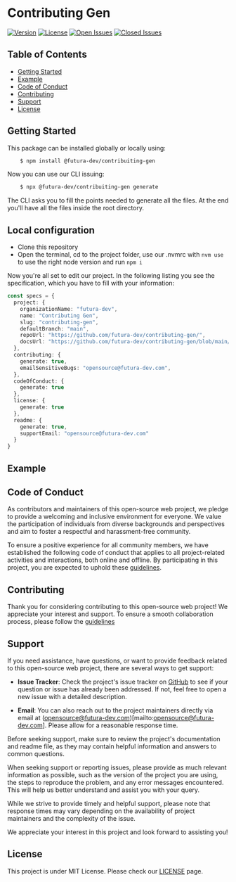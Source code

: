 # Contributing Gen

[![Version](https://img.shields.io/github/v/release/futura-dev/contributing-gen)](https://github.com/futura-dev/contributing-gen)
[![License](https://img.shields.io/github/license/futura-dev/contributing-gen)](https://github.com/futura-dev/contributing-gen/blob/main/LICENSE)
[![Open Issues](https://img.shields.io/github/issues/futura-dev/contributing-gen)](https://github.com/futura-dev/contributing-gen/issues?q=is%3Aissue+is%3Aopen)
[![Closed Issues](https://img.shields.io/github/issues-closed/futura-dev/contributing-gen)](https://github.com/futura-dev/contributing-gen/issues?q=is%3Aissue+is%3Aclosed)

## Table of Contents
- [Getting Started](#getting-started)
- [Example](#example)
- [Code of Conduct](#code-of-conduct)
- [Contributing](#contributing)
- [Support](#support)
- [License](#license)

## Getting Started

This package can be installed globally or locally using:
```sh
    $ npm install @futura-dev/contribuiting-gen
```

Now you can use our CLI issuing:
```sh
    $ npx @futura-dev/contribuiting-gen generate
```

The CLI asks you to fill the points needed to generate all the files.
At the end you'll have all the files inside the root directory.

## Local configuration

- Clone this repository
- Open the terminal, cd to the project folder, use our .nvmrc with `nvm use` to use the right node version and run `npm i`

Now you're all set to edit our project.
In the following listing you see the specification, which you have to fill with your information:

```typescript
const specs = {
  project: {
    organizationName: "futura-dev",
    name: "Contributing Gen",
    slug: "contributing-gen",
    defaultBranch: "main",
    repoUrl: "https://github.com/futura-dev/contributing-gen/",
    docsUrl: "https://github.com/futura-dev/contributing-gen/blob/main/README.md"
  },
  contributing: {
    generate: true,
    emailSensitiveBugs: "opensource@futura-dev.com",
  },
  codeOfConduct: {
    generate: true
  },
  license: {
    generate: true
  },
  readme: {
    generate: true,
    supportEmail: "opensource@futura-dev.com"
  }
}
```
## Example

## Code of Conduct
As contributors and maintainers of this open-source web project, we pledge to provide a welcoming and inclusive environment for everyone. We value the participation of individuals from diverse backgrounds and perspectives and aim to foster a respectful and harassment-free community.

To ensure a positive experience for all community members, we have established the following code of conduct that applies to all project-related activities and interactions, both online and offline. By participating in this project, you are expected to uphold these [guidelines](https://github.com/futura-dev/contributing-gen/blob/main/CODE_OF_CONDUCT.md).

## Contributing
Thank you for considering contributing to this open-source web project! We appreciate your interest and support. To ensure a smooth collaboration process, please follow the [guidelines](https://github.com/futura-dev/contributing-gen/blob/main/CONTRIBUTING.md)

## Support

If you need assistance, have questions, or want to provide feedback related to this open-source web project, there are several ways to get support:

- **Issue Tracker**: Check the project's issue tracker on [GitHub](https://github.com/futura-dev/contributing-gen/issues) to see if your question or issue has already been addressed. If not, feel free to open a new issue with a detailed description.

- **Email**: You can also reach out to the project maintainers directly via email at (opensource@futura-dev.com)[mailto:opensource@futura-dev.com]. Please allow for a reasonable response time.

Before seeking support, make sure to review the project's documentation and readme file, as they may contain helpful information and answers to common questions.

When seeking support or reporting issues, please provide as much relevant information as possible, such as the version of the project you are using, the steps to reproduce the problem, and any error messages encountered. This will help us better understand and assist you with your query.

While we strive to provide timely and helpful support, please note that response times may vary depending on the availability of project maintainers and the complexity of the issue.

We appreciate your interest in this project and look forward to assisting you!

## License
This project is under MIT License. Please check our [LICENSE](https://github.com/futura-dev/contributing-gen/blob/main/LICENSE) page.
